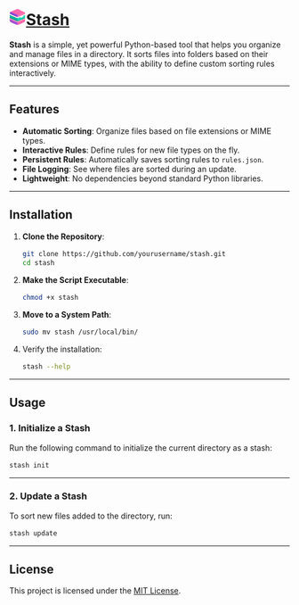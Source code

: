 # ![stash-ico](images/stash-ico.png)<u>Stash</u> 

**Stash** is a simple, yet powerful Python-based tool that helps you organize and manage files in a directory. It sorts files into folders based on their extensions or MIME types, with the ability to define custom sorting rules interactively.

---

## Features

- **Automatic Sorting**: Organize files based on file extensions or MIME types.
- **Interactive Rules**: Define rules for new file types on the fly.
- **Persistent Rules**: Automatically saves sorting rules to `rules.json`.
- **File Logging**: See where files are sorted during an update.
- **Lightweight**: No dependencies beyond standard Python libraries.

---

## Installation

1. **Clone the Repository**:
   ```bash
   git clone https://github.com/yourusername/stash.git
   cd stash
   ```

2. **Make the Script Executable**:
   ```bash
   chmod +x stash
   ```

3. **Move to a System Path**:
   ```bash
   sudo mv stash /usr/local/bin/
   ```

4. Verify the installation:
   ```bash
   stash --help
   ```

---

## Usage

### 1. Initialize a Stash

Run the following command to initialize the current directory as a stash:
```bash
stash init
```

---

### 2. Update a Stash

To sort new files added to the directory, run:
```bash
stash update
```

---

## License

This project is licensed under the [MIT License](LICENSE).

